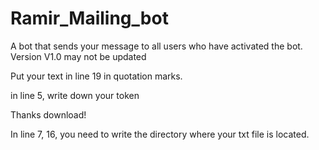 # Ramir_Mailing_bot
A bot that sends your message to all users who have activated the bot.
Version V1.0 may not be updated

Put your text in line 19 in quotation marks.

in line 5, write down your token

Thanks download!

In line 7, 16, you need to write the directory where your txt file is located.
